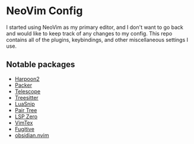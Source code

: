 # NeoVim Config
I started using NeoVim as my primary editor, and I don't want to go back and
would like to keep track of any changes to my config. This repo contains all of
the plugins, keybindings, and other miscellaneous settings I use.

## Notable packages

- [Harpoon2](https://github.com/ThePrimeagen/harpoon/tree/harpoon2)
- [Packer](https://github.com/wbthomas/packer.nvim)
- [Telescope](https://github.com/nvim-telescope/telescope.nvim)
- [Treesitter](https://github.com/nvim-treesitter/nvim-treesitter)
- [LuaSnip](https://github.com/L3MON4D3/LuaSnip)
- [Pair Tree](https://github.com/tmsvg/pear-tree)
- [LSP Zero](https://github.com/VonHeikemen/lsp-zero.nvim)
- [VimTex](https://github.com/lervag/vimtex)
- [Fugitive](https://github.com/tpope/vim-fugitive)
- [obsidian.nvim](https://github.com/epwalsh/obsidian.nvim)
